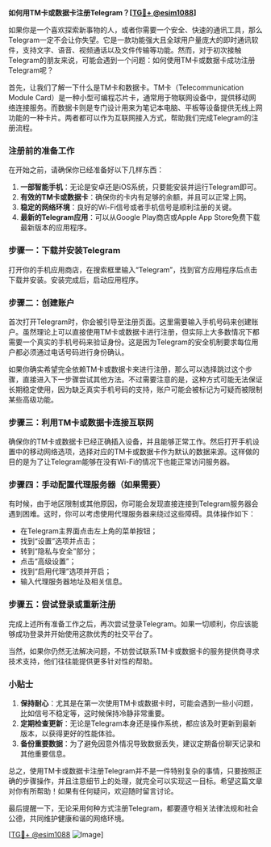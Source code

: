 **如何用TM卡或数据卡注册Telegram？[[TG💪+ @esim1088](https://t.me/s/esim1088)]**

如果你是一个喜欢探索新事物的人，或者你需要一个安全、快速的通讯工具，那么Telegram一定不会让你失望。它是一款功能强大且全球用户量庞大的即时通讯软件，支持文字、语音、视频通话以及文件传输等功能。然而，对于初次接触Telegram的朋友来说，可能会遇到一个问题：如何使用TM卡或数据卡成功注册Telegram呢？

首先，让我们了解一下什么是TM卡和数据卡。TM卡（Telecommunication Module Card）是一种小型可编程芯片卡，通常用于物联网设备中，提供移动网络连接服务。而数据卡则是专门设计用来为笔记本电脑、平板等设备提供无线上网功能的一种卡片。两者都可以作为互联网接入方式，帮助我们完成Telegram的注册流程。

### 注册前的准备工作

在开始之前，请确保你已经准备好以下几样东西：

1. **一部智能手机**：无论是安卓还是iOS系统，只要能安装并运行Telegram即可。
2. **有效的TM卡或数据卡**：确保你的卡内有足够的余额，并且可以正常上网。
3. **稳定的网络环境**：良好的Wi-Fi信号或者手机信号是顺利注册的关键。
4. **最新的Telegram应用**：可以从Google Play商店或Apple App Store免费下载最新版本的应用程序。

### 步骤一：下载并安装Telegram

打开你的手机应用商店，在搜索框里输入“Telegram”，找到官方应用程序后点击下载并安装。安装完成后，启动应用程序。

### 步骤二：创建账户

首次打开Telegram时，你会被引导至注册页面。这里需要输入手机号码来创建账户。虽然理论上可以直接使用TM卡或数据卡进行注册，但实际上大多数情况下都需要一个真实的手机号码来验证身份。这是因为Telegram的安全机制要求每位用户都必须通过电话号码进行身份确认。

如果你确实希望完全依赖TM卡或数据卡来进行注册，那么可以选择跳过这个步骤，直接进入下一步骤尝试其他方法。不过需要注意的是，这种方式可能无法保证长期稳定使用，因为缺乏真实手机号码的支持，账户可能会被标记为可疑而被限制某些高级功能。

### 步骤三：利用TM卡或数据卡连接互联网

确保你的TM卡或数据卡已经正确插入设备，并且能够正常工作。然后打开手机设置中的移动网络选项，选择对应的TM卡或数据卡作为默认的数据来源。这样做的目的是为了让Telegram能够在没有Wi-Fi的情况下也能正常访问服务器。

### 步骤四：手动配置代理服务器（如果需要）

有时候，由于地区限制或其他原因，你可能会发现直接连接到Telegram服务器会遇到困难。这时，你可以考虑使用代理服务器来绕过这些障碍。具体操作如下：
- 在Telegram主界面点击左上角的菜单按钮；
- 找到“设置”选项并点击；
- 转到“隐私与安全”部分；
- 点击“高级设置”；
- 找到“启用代理”选项并开启；
- 输入代理服务器地址及相关信息。

### 步骤五：尝试登录或重新注册

完成上述所有准备工作之后，再次尝试登录Telegram。如果一切顺利，你应该能够成功登录并开始使用这款优秀的社交平台了。

当然，如果你仍然无法解决问题，不妨尝试联系TM卡或数据卡的服务提供商寻求技术支持，他们往往能提供更多针对性的帮助。

### 小贴士

1. **保持耐心**：尤其是在第一次使用TM卡或数据卡时，可能会遇到一些小问题，比如信号不稳定等，这时候保持冷静非常重要。
2. **定期检查更新**：无论是Telegram本身还是操作系统，都应该及时更新到最新版本，以获得更好的性能体验。
3. **备份重要数据**：为了避免因意外情况导致数据丢失，建议定期备份聊天记录和其他重要信息。

总之，使用TM卡或数据卡注册Telegram并不是一件特别复杂的事情，只要按照正确的步骤操作，并且注意细节上的处理，就完全可以实现这一目标。希望这篇文章对你有所帮助！如果有任何疑问，欢迎随时留言讨论。

最后提醒一下，无论采用何种方式注册Telegram，都要遵守相关法律法规和社会公德，共同维护健康和谐的网络环境。

[[TG💪+ @esim1088](https://t.me/s/esim1088) ![Image](https://i.postimg.cc/4NQfJmqS/Snipaste-2025-05-13-00-14-12.png)]